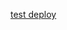 
<a href="https://console.bluemix.net/devops/setup/deploy?repository=https%3A//git.ng.bluemix.net/adam.gandelman/chatbot-deploy&chatbotName=Chatbot&chatbotWorkspaceURL=https%3A//git.ng.bluemix.net/adam.gandelman/chatbot-deploy/raw/master/tmp/workspace.json">test deploy</a>
